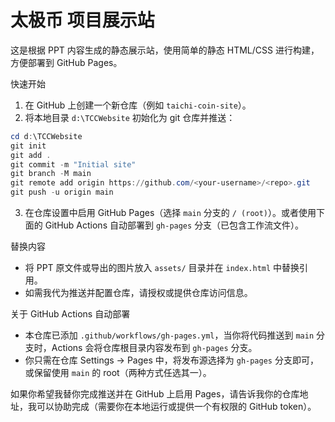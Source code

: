 # 太极币 项目展示站

这是根据 PPT 内容生成的静态展示站，使用简单的静态 HTML/CSS 进行构建，方便部署到 GitHub Pages。

快速开始

1. 在 GitHub 上创建一个新仓库（例如 `taichi-coin-site`）。
2. 将本地目录 `d:\TCCWebsite` 初始化为 git 仓库并推送：

```powershell
cd d:\TCCWebsite
git init
git add .
git commit -m "Initial site"
git branch -M main
git remote add origin https://github.com/<your-username>/<repo>.git
git push -u origin main
```

3. 在仓库设置中启用 GitHub Pages（选择 `main` 分支的 `/ (root)`）。或者使用下面的 GitHub Actions 自动部署到 `gh-pages` 分支（已包含工作流文件）。

替换内容

- 将 PPT 原文件或导出的图片放入 `assets/` 目录并在 `index.html` 中替换引用。
- 如需我代为推送并配置仓库，请授权或提供仓库访问信息。

关于 GitHub Actions 自动部署

- 本仓库已添加 `.github/workflows/gh-pages.yml`，当你将代码推送到 `main` 分支时，Actions 会将仓库根目录内容发布到 `gh-pages` 分支。
- 你只需在仓库 Settings → Pages 中，将发布源选择为 `gh-pages` 分支即可，或保留使用 `main` 的 root（两种方式任选其一）。

如果你希望我替你完成推送并在 GitHub 上启用 Pages，请告诉我你的仓库地址，我可以协助完成（需要你在本地运行或提供一个有权限的 GitHub token）。
